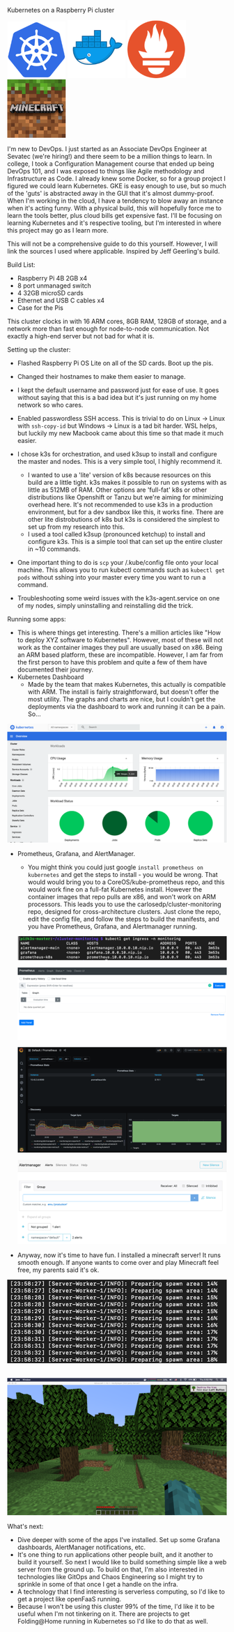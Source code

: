 Kubernetes on a Raspberry Pi cluster

<img src="img/k8s.png" style="zoom: 67%;" />  <img src="img/docker.png" style="zoom: 67%;" /> <img src="img/prometheus-pic.png" style="zoom: 67%;" />  <img src="img/minecraft-pic.png" style="zoom: 67%;" />

I'm new to DevOps. I just started as an Associate DevOps Engineer at Sevatec (we're hiring!) and there seem to be a million things to learn. In college, I took a Configuration Management course that ended up being DevOps 101, and I was exposed to things like Agile methodology and Infrastructure as Code. I already knew some Docker, so for a group project I figured we could learn Kubernetes. GKE is easy enough to use, but so much of the 'guts' is abstracted away in the GUI that it's almost dummy-proof. When I'm working in the cloud, I have a tendency to blow away an instance when it's acting funny. With a physical build, this will hopefully force me to learn the tools better, plus cloud bills get expensive fast. I'll be focusing on learning Kubernetes and it's respective tooling, but I'm interested in where this project may go as I learn more.

This will not be a comprehensive guide to do this yourself. However, I will link the sources I used where applicable. Inspired by Jeff Geerling's build.

Build List:

- Raspberry Pi 4B 2GB x4
- 8 port unmanaged switch
- 4 32GB microSD cards
- Ethernet and USB C cables x4
- Case for the Pis



This cluster clocks in with 16 ARM cores, 8GB RAM, 128GB of storage, and a network more than fast enough for node-to-node communication. Not exactly a high-end server but not bad for what it is.



Setting up the cluster:

- Flashed Raspberry Pi OS Lite on all of the SD cards. Boot up the pis.
- Changed their hostnames to make them easier to manage.
- I kept the default username and password just for ease of use. It goes without saying that this is a bad idea but it's just running on my home network so who cares.

- Enabled passwordless SSH access. This is trivial to do on Linux -> Linux with `ssh-copy-id` but Windows -> Linux is a tad bit harder. WSL helps, but luckily my new Macbook came about this time so that made it much easier.
- I chose k3s for orchestration, and used k3sup to install and configure the master and nodes. This is a very simple tool,  I highly recommend it.
  - I wanted to use a 'lite' version of k8s because resources on this build are a little tight. k3s makes it possible to run on systems with as little as 512MB of RAM. Other options are 'full-fat' k8s or other distributions like Openshift or Tanzu but we're aiming for minimizing overhead here. It's not recommended to use k3s in a production environment, but for a dev sandbox like this, it works fine. There are other lite distrobutions of k8s but k3s is considered the simplest to set up from my research into this.
  - I used a tool called k3sup (pronounced ketchup) to install and configure k3s. This is a simple tool that can set up the entire cluster in ~10 commands.
- One important thing to do is `scp` your /.kube/config file onto your local machine. This allows you to run kubectl commands such as `kubectl get pods` without sshing into your master every time you want to run a command.
- Troubleshooting some weird issues with the k3s-agent.service on one of my nodes, simply uninstalling and reinstalling did the trick.

Running some apps:

- This is where things get interesting. There's a million articles like "How to deploy XYZ software to Kubernetes". However, most of these will not work as the container images they pull are usually based on x86. Being an ARM based platform, these are incompatible. However, I am far from the first person to have this problem and quite a few of them have documented their journey.
- Kubernetes Dashboard
  - Made by the team that makes Kubernetes, this actually is compatible with ARM. The install is fairly straightforward, but doesn't offer the most utility. The graphs and charts are nice, but I couldn't get the deployments via the dashboard to work and running it can be a pain. So...

![](img/dashboard2.png)

- Prometheus, Grafana, and AlertManager.

  - You might think you could just google `install prometheus on kubernetes` and get the steps to install - you would be wrong. That would would bring you to a CoreOS/kube-prometheus repo, and this would work fine on a full-fat Kubernetes install. However the container images that repo pulls are x86, and won't work on ARM processors. This leads you to use the carlosedp/cluster-monitoring repo, designed for cross-architecture clusters. Just clone the repo, edit the config file, and follow the steps to build the manifests, and you have Prometheus, Grafana, and Alertmanager running.



  ![ingress](img/prometheus-ingress.png)



  ![prometheus](img/prometheus2.png)



  ![grafana](img/grafana.png)



  ![alertmanager](img/alertmanager.png)



- Anyway, now it's time to have fun. I installed a minecraft server! It runs smooth enough. If anyone wants to come over and play Minecraft feel free, my parents said it's ok.

![](img/minecraft_building_world.png)

​		![](img/gaming.png)



What's next:

- Dive deeper with some of the apps I've installed. Set up some Grafana dashboards, AlertManager notifications, etc.
- It's one thing to run applications other people built, and it another to build it yourself. So next I would like to build something simple like a web server from the ground up. To build on that, I'm also interested in technologies like GitOps and Chaos Engineering so I might try to sprinkle in some of that once I get a handle on the infra.
- A technology that I find interesting is serverless computing, so I'd like to get a project like openFaaS running.
- Because I won't be using this cluster 99% of the time, I'd like it to be useful when I'm not tinkering on it. There are projects to get Folding@Home running in Kubernetes so I'd like to do that as well.
